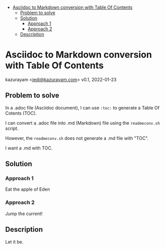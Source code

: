-   [Asciidoc to Markdown conversion with Table Of Contents](#_asciidoc_to_markdown_conversion_with_table_of_contents)
    -   [Problem to solve](#_problem_to_solve)
    -   [Solution](#_solution)
        -   [Approach 1](#_approach_1)
        -   [Approach 2](#_approach_2)
    -   [Description](#_description)

# Asciidoc to Markdown conversion with Table Of Contents

kazurayam &lt;<jedi@kazurayam.com>&gt;
v0.1, 2022-01-23

## Problem to solve

In a .adoc file (Asciidoc document), I can use `:toc:` to generate a Table Of Cotents (TOC).

I can convert a .adoc file into .md (Markdown) file using the `readmeconv.sh` script.

However, the `readmeconv.sh` does not generate a .md file with "TOC".

I want a .md with TOC.

## Solution

### Approach 1

Eat the apple of Eden

### Approach 2

Jump the current!

## Description

Let it be.
